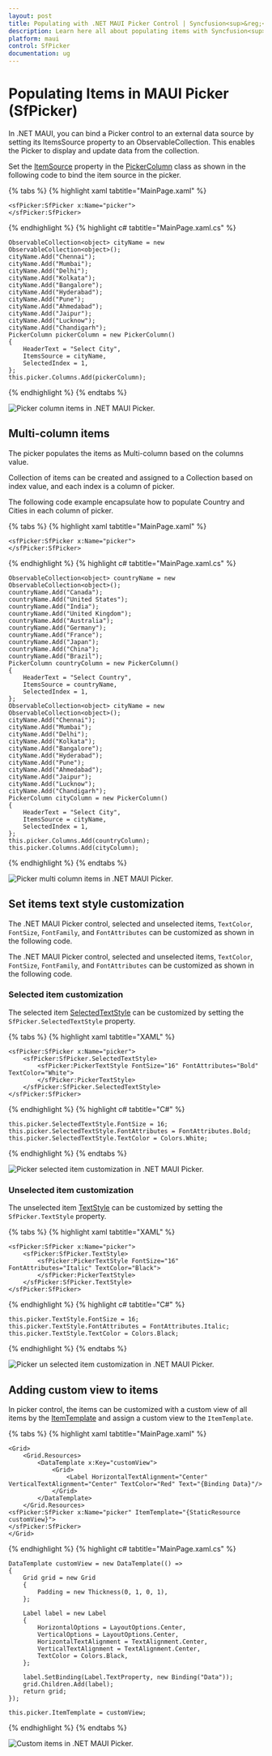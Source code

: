 ```yaml
---
layout: post
title: Populating with .NET MAUI Picker Control | Syncfusion<sup>&reg;</sup>
description: Learn here all about populating items with Syncfusion<sup>&reg;</sup> .NET MAUI Picker (SfPicker) control and its basic features.
platform: maui
control: SfPicker
documentation: ug
---
```


# Populating Items in MAUI Picker (SfPicker)

In .NET MAUI, you can bind a Picker control to an external data source by setting its ItemsSource property to an ObservableCollection. This enables the Picker to display and update data from the collection.

Set the [ItemSource](https://help.syncfusion.com/cr/maui/Syncfusion.Maui.Picker.PickerColumn.html#Syncfusion_Maui_Picker_PickerColumn_ItemsSource) property in the [PickerColumn](https://help.syncfusion.com/cr/maui/Syncfusion.Maui.Picker.PickerColumn.html) class as shown in the following code to bind the item source in the picker.

{% tabs %}
{% highlight xaml tabtitle="MainPage.xaml" %}

    <sfPicker:SfPicker x:Name="picker">
    </sfPicker:SfPicker>

{% endhighlight %}
{% highlight c# tabtitle="MainPage.xaml.cs" %}

    ObservableCollection<object> cityName = new ObservableCollection<object>();
    cityName.Add("Chennai");
    cityName.Add("Mumbai");
    cityName.Add("Delhi");
    cityName.Add("Kolkata");
    cityName.Add("Bangalore");
    cityName.Add("Hyderabad");
    cityName.Add("Pune");
    cityName.Add("Ahmedabad");
    cityName.Add("Jaipur");
    cityName.Add("Lucknow");
    cityName.Add("Chandigarh");
    PickerColumn pickerColumn = new PickerColumn()
    {
        HeaderText = "Select City",
        ItemsSource = cityName,
        SelectedIndex = 1,
    };
    this.picker.Columns.Add(pickerColumn);

{% endhighlight %}
{% endtabs %}

   ![Picker column items in .NET MAUI Picker.](images/populating-items/maui-column-items.png)

## Multi-column items

The picker populates the items as Multi-column based on the columns value.

Collection of items can be created and assigned to a Collection based on index value, and each index is a column of picker.

The following code example encapsulate how to populate Country and Cities in each column of picker.

{% tabs %}
{% highlight xaml tabtitle="MainPage.xaml" %}

    <sfPicker:SfPicker x:Name="picker">
    </sfPicker:SfPicker>

{% endhighlight %}
{% highlight c# tabtitle="MainPage.xaml.cs" %}

    ObservableCollection<object> countryName = new ObservableCollection<object>();
    countryName.Add("Canada");
    countryName.Add("United States");
    countryName.Add("India");
    countryName.Add("United Kingdom");
    countryName.Add("Australia");
    countryName.Add("Germany");
    countryName.Add("France");
    countryName.Add("Japan");
    countryName.Add("China");
    countryName.Add("Brazil");
    PickerColumn countryColumn = new PickerColumn()
    {
        HeaderText = "Select Country",
        ItemsSource = countryName,
        SelectedIndex = 1,
    };
    ObservableCollection<object> cityName = new ObservableCollection<object>();
    cityName.Add("Chennai");
    cityName.Add("Mumbai");
    cityName.Add("Delhi");
    cityName.Add("Kolkata");
    cityName.Add("Bangalore");
    cityName.Add("Hyderabad");
    cityName.Add("Pune");
    cityName.Add("Ahmedabad");
    cityName.Add("Jaipur");
    cityName.Add("Lucknow");
    cityName.Add("Chandigarh");
    PickerColumn cityColumn = new PickerColumn()
    {
        HeaderText = "Select City",
        ItemsSource = cityName,
        SelectedIndex = 1,
    };
    this.picker.Columns.Add(countryColumn);
    this.picker.Columns.Add(cityColumn);

{% endhighlight %}
{% endtabs %}

   ![Picker multi column items in .NET MAUI Picker.](images/populating-items/maui-multi-column-items.png)

## Set items text style customization

The .NET MAUI Picker control, selected and unselected items, `TextColor`, `FontSize`, `FontFamily`, and `FontAttributes` can be customized as shown in the following code.

The .NET MAUI Picker control, selected and unselected items, `TextColor`, `FontSize`, `FontFamily`, and `FontAttributes` can be customized as shown in the following code.

### Selected item customization

The selected item [SelectedTextStyle](https://help.syncfusion.com/cr/maui/Syncfusion.Maui.Picker.PickerBase.html#Syncfusion_Maui_Picker_PickerBase_SelectedTextStyle) can be customized by setting the `SfPicker.SelectedTextStyle` property.

{% tabs %}
{% highlight xaml tabtitle="XAML" %}

    <sfPicker:SfPicker x:Name="picker">
        <sfPicker:SfPicker.SelectedTextStyle>
            <sfPicker:PickerTextStyle FontSize="16" FontAttributes="Bold" TextColor="White">
            </sfPicker:PickerTextStyle>
        </sfPicker:SfPicker.SelectedTextStyle>
    </sfPicker:SfPicker>

{% endhighlight %}
{% highlight c# tabtitle="C#" %}

    this.picker.SelectedTextStyle.FontSize = 16;
    this.picker.SelectedTextStyle.FontAttributes = FontAttributes.Bold;
    this.picker.SelectedTextStyle.TextColor = Colors.White;

{% endhighlight %}
{% endtabs %}

   ![Picker selected item customization in .NET MAUI Picker.](images/populating-items/maui-picker-selected-item-customization.png)

### Unselected item customization

The unselected item [TextStyle](https://help.syncfusion.com/cr/maui/Syncfusion.Maui.Picker.PickerBase.html#Syncfusion_Maui_Picker_PickerBase_TextStyle) can be customized by setting the `SfPicker.TextStyle` property.

{% tabs %}
{% highlight xaml tabtitle="XAML" %}

    <sfPicker:SfPicker x:Name="picker">
        <sfPicker:SfPicker.TextStyle>
            <sfPicker:PickerTextStyle FontSize="16" FontAttributes="Italic" TextColor="Black">
            </sfPicker:PickerTextStyle>
        </sfPicker:SfPicker.TextStyle>
    </sfPicker:SfPicker>

{% endhighlight %}
{% highlight c# tabtitle="C#" %}

    this.picker.TextStyle.FontSize = 16;
    this.picker.TextStyle.FontAttributes = FontAttributes.Italic;
    this.picker.TextStyle.TextColor = Colors.Black;

{% endhighlight %}
{% endtabs %}

   ![Picker un selected item customization in .NET MAUI Picker.](images/populating-items/maui-picker-un-selected-item-customization.png)

## Adding custom view to items

In picker control, the items can be customized with a custom view of all items by the [ItemTemplate](https://help.syncfusion.com/cr/maui/Syncfusion.Maui.Picker.SfPicker.html#Syncfusion_Maui_Picker_SfPicker_ItemTemplate) and assign a custom view to the `ItemTemplate`.

{% tabs %}
{% highlight xaml tabtitle="MainPage.xaml" %}

    <Grid>
        <Grid.Resources>
            <DataTemplate x:Key="customView">
                <Grid>
                    <Label HorizontalTextAlignment="Center" VerticalTextAlignment="Center" TextColor="Red" Text="{Binding Data}"/>    
                </Grid>
            </DataTemplate>
        </Grid.Resources>
    <sfPicker:SfPicker x:Name="picker" ItemTemplate="{StaticResource customView}">
    </sfPicker:SfPicker>
    </Grid>

{% endhighlight %}
{% highlight c# tabtitle="MainPage.xaml.cs" %}

    DataTemplate customView = new DataTemplate(() =>
    {
        Grid grid = new Grid
        {
            Padding = new Thickness(0, 1, 0, 1),
        };

        Label label = new Label
        {
            HorizontalOptions = LayoutOptions.Center,
            VerticalOptions = LayoutOptions.Center,
            HorizontalTextAlignment = TextAlignment.Center,
            VerticalTextAlignment = TextAlignment.Center,
            TextColor = Colors.Black,
        };

        label.SetBinding(Label.TextProperty, new Binding("Data"));
        grid.Children.Add(label);
        return grid;
    });
    
    this.picker.ItemTemplate = customView;

{% endhighlight %}
{% endtabs %}

   ![Custom items in .NET MAUI Picker.](images/populating-items/maui-picker-custom-items.png)